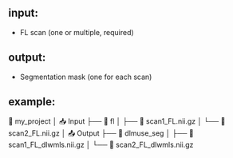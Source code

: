 ## input:
- FL scan (one or multiple, required)

## output:
- Segmentation mask (one for each scan)

   
## example:
📁 my_project
│
📥 Input
├── 📁 fl
│   ├── 📄 scan1_FL.nii.gz
│   └── 📄 scan2_FL.nii.gz
│
📤 Output
├── 📁  dlmuse_seg
│   ├── 📄 scan1_FL_dlwmls.nii.gz
│   └── 📄 scan2_FL_dlwmls.nii.gz

